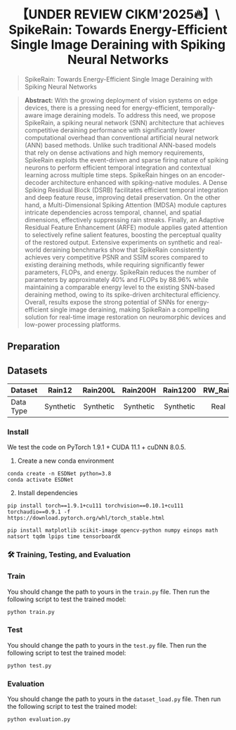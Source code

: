 <div align="center">

# 【UNDER REVIEW CIKM'2025🔥】\\ SpikeRain: Towards Energy-Efficient Single Image Deraining with Spiking Neural Networks
</div>

> SpikeRain: Towards Energy-Efficient Single Image Deraining with Spiking Neural Networks

> **Abstract:** 
With the growing deployment of vision systems on edge devices, there is a pressing need for energy-efficient, temporally-aware image deraining models. To address this need, we propose SpikeRain, a spiking neural network (SNN) architecture that achieves competitive deraining performance with significantly lower computational overhead than conventional artificial neural network (ANN) based methods. Unlike such traditional ANN-based models that rely on dense activations and high memory requirements, SpikeRain exploits the event-driven and sparse firing nature of spiking neurons to perform efficient temporal integration and contextual learning across multiple time steps. SpikeRain hinges on an encoder-decoder architecture enhanced with spiking-native modules. A Dense Spiking Residual Block (DSRB) facilitates efficient temporal integration and deep feature reuse, improving detail preservation. On the other hand, a Multi-Dimensional Spiking Attention (MDSA) module captures intricate dependencies across temporal, channel, and spatial dimensions, effectively suppressing rain streaks. Finally, an Adaptive Residual Feature Enhancement (ARFE) module applies gated attention to selectively refine salient features, boosting the perceptual quality of the restored output. Extensive experiments on synthetic and real-world deraining benchmarks show that SpikeRain consistently achieves very competitive PSNR and SSIM scores compared to existing deraining methods, while requiring significantly fewer parameters, FLOPs, and energy. SpikeRain reduces the number of parameters by approximately 40% and FLOPs by 88.96% while maintaining a comparable energy level to the existing SNN-based deraining method, owing to its spike-driven architectural efficiency. Overall, results expose the strong potential of SNNs for energy-efficient single image deraining, making SpikeRain a compelling solution for real-time image restoration on neuromorphic devices and low-power processing platforms.


<!---
## News

- **July 4, 2023:** Paper submitted. 
- **Sep 13, 2023:** The basic version is released, including codes, pre-trained models on the Sate 1k dataset, and the used dataset.
- **Sep 14, 2023:** RICE dataset updated.
  ** Sep 15, 2023:** The [visual results on Sate 1K](https://pan.baidu.com/s/1dToHnHI9GVaHQ3-I6OIbpA?pwd=rs1k) and [real-world dataset RSSD300](https://pan.baidu.com/s/1OZUWj8eo6EmP5Rh8DE1mrA?pwd=8ad5) are updated.-->


## Preparation

## Datasets
<table>
<thead>
  <tr>
    <th>Dataset</th>
    <th>Rain12</th>
    <th>Rain200L</th>
    <th>Rain200H</th>
    <th>Rain1200</th>
    <th>RW_Rain</th>
   <th>Rain1400</th>
   <th>SPA+</th>
  </tr>
</thead>

<tbody>
  <tr>
    <td>Data Type</td>
    <td>Synthetic</td>
    <td align="center">Synthetic</td>
    <td align="center">Synthetic</td>
    <td align="center">Synthetic</td>
    <td align="center">Real</td>
   <td align="center">Synthetic</td>
    <td align="center">Real</td>
  </tr>
</tbody>

</table>


### Install

We test the code on PyTorch 1.9.1 + CUDA 11.1 + cuDNN 8.0.5.

1. Create a new conda environment
```
conda create -n ESDNet python=3.8
conda activate ESDNet 
```

2. Install dependencies
```
pip install torch==1.9.1+cu111 torchvision==0.10.1+cu111 torchaudio==0.9.1 -f https://download.pytorch.org/whl/torch_stable.html

pip install matplotlib scikit-image opencv-python numpy einops math natsort tqdm lpips time tensorboardX
```
### 🛠️ Training, Testing, and Evaluation

### Train
You should change the path to yours in the `train.py` file.  Then run the following script to test the trained model:


```sh
python train.py
```

### Test
You should change the path to yours in the `test.py` file.  Then run the following script to test the trained model:

```sh
python test.py
```


### Evaluation
You should change the path to yours in the `dataset_load.py` file.  Then run the following script to test the trained model:

```sh
python evaluation.py
```




